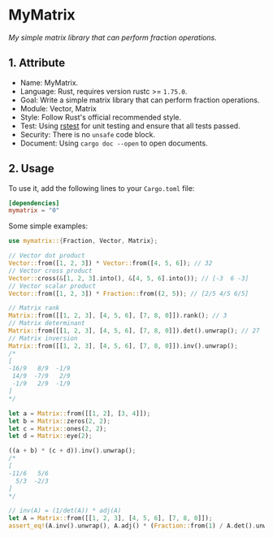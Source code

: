 # MyMatrix

_My simple matrix library that can perform fraction operations._

## 1. Attribute

- Name: MyMatrix.
- Language: Rust, requires version rustc >= `1.75.0`.
- Goal: Write a simple matrix library that can perform fraction operations.
- Module: Vector, Matrix
- Style: Follow Rust's official recommended style.
- Test: Using [rstest](https://crates.io/crates/rstest) for unit testing and ensure that all tests passed.
- Security: There is no `unsafe` code block.
- Document: Using `cargo doc --open` to open documents.

## 2. Usage

To use it, add the following lines to your `Cargo.toml` file:

```toml
[dependencies]
mymatrix = "0"
```

Some simple examples:

```rust
use mymatrix::{Fraction, Vector, Matrix};

// Vector dot product
Vector::from([1, 2, 3]) * Vector::from([4, 5, 6]); // 32
// Vector cross product
Vector::cross(&[1, 2, 3].into(), &[4, 5, 6].into()); // [-3  6 -3]
// Vector scalar product
Vector::from([1, 2, 3]) * Fraction::from((2, 5)); // [2/5 4/5 6/5]

// Matrix rank
Matrix::from([[1, 2, 3], [4, 5, 6], [7, 8, 0]]).rank(); // 3
// Matrix determinant
Matrix::from([[1, 2, 3], [4, 5, 6], [7, 8, 0]]).det().unwrap(); // 27
// Matrix inversion
Matrix::from([[1, 2, 3], [4, 5, 6], [7, 8, 0]]).inv().unwrap();
/*
[
-16/9   8/9  -1/9
 14/9  -7/9   2/9
 -1/9   2/9  -1/9
]
*/

let a = Matrix::from([[1, 2], [3, 4]]);
let b = Matrix::zeros(2, 2);
let c = Matrix::ones(2, 2);
let d = Matrix::eye(2);

((a + b) * (c + d)).inv().unwrap();
/*
[
-11/6   5/6
  5/3  -2/3
]
*/

// inv(A) = (1/det(A)) * adj(A)
let A = Matrix::from([[1, 2, 3], [4, 5, 6], [7, 8, 0]]);
assert_eq!(A.inv().unwrap(), A.adj() * (Fraction::from(1) / A.det().unwrap()));
```
